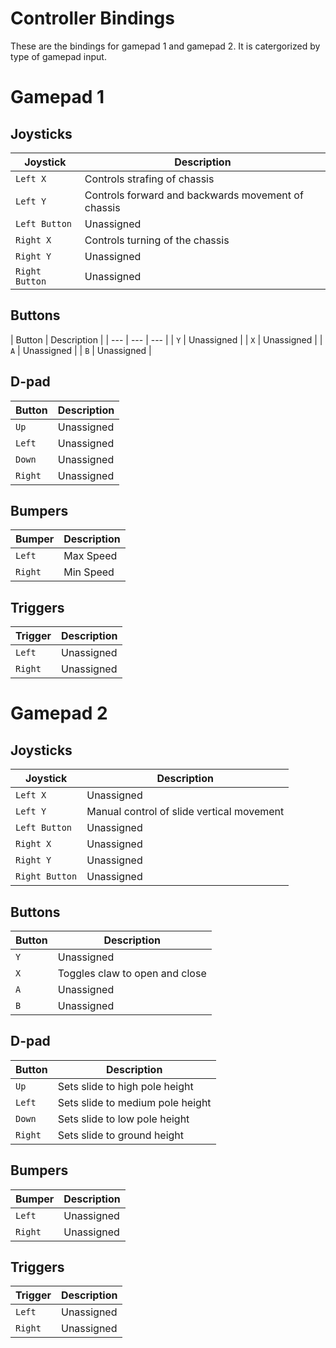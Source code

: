 # Controller Bindings
These are the bindings for gamepad 1 and gamepad 2. It is catergorized by type of gamepad input.

# Gamepad 1
Joysticks
---
| Joystick | Description |
| --- | --- |
| `Left X` | Controls strafing of chassis |
| `Left Y` | Controls forward and backwards movement of chassis |
| `Left Button` | Unassigned |
| `Right X` | Controls turning of the chassis |
| `Right Y` | Unassigned |
| `Right Button` | Unassigned |

Buttons
---
| Button | Description  |
| --- | --- | --- |
| `Y` | Unassigned |
| `X` | Unassigned |
| `A` | Unassigned |
| `B` | Unassigned |

D-pad
---
| Button | Description
| --- | --- |
| `Up` | Unassigned |
| `Left` | Unassigned |
| `Down` | Unassigned |
| `Right` | Unassigned |

Bumpers
---
| Bumper | Description |
| --- | --- |
| `Left` | Max Speed |
| `Right` | Min Speed |

Triggers
---
| Trigger | Description |
| --- | --- |
| `Left` | Unassigned |
| `Right` | Unassigned |

# Gamepad 2
Joysticks
---
| Joystick | Description |
| --- | --- |
| `Left X` | Unassigned |
| `Left Y` | Manual control of slide vertical movement |
| `Left Button` | Unassigned |
| `Right X` | Unassigned |
| `Right Y` | Unassigned |
| `Right Button` | Unassigned |


Buttons
---
| Button | Description  |
| --- | --- |
| `Y` | Unassigned |
| `X` | Toggles claw to open and close |
| `A` | Unassigned |
| `B` | Unassigned |

D-pad
---
| Button | Description
| --- | --- |
| `Up` | Sets slide to high pole height |
| `Left` | Sets slide to medium pole height |
| `Down` | Sets slide to low pole height |
| `Right` | Sets slide to ground height |

Bumpers
---
| Bumper | Description |
| --- | --- |
| `Left` | Unassigned |
| `Right` | Unassigned |

Triggers
---
| Trigger | Description |
| --- | --- |
| `Left` | Unassigned |
| `Right` | Unassigned |